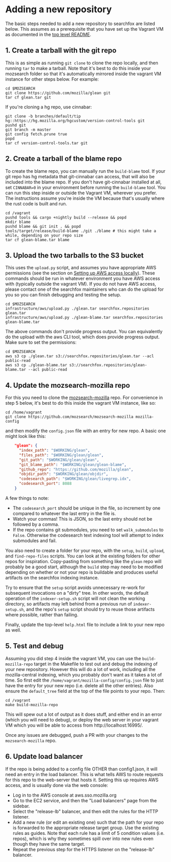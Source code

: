 # Adding a new repository

The basic steps needed to add a new repository to searchfox are listed below. This assumes as a prerequisite
that you have set up the Vagrant VM as documented in the [top level README](../README.md).

## 1. Create a tarball with the git repo

This is as simple as running `git clone` to clone the repo locally, and then running `tar` to make a tarball.
Note that it's best to do this inside your mozsearch folder so that it's automatically mirrored inside the
vagrant VM instance for other steps below. For example:

```
cd $MOZSEARCH
git clone https://github.com/mozilla/glean git
tar cf glean.tar git
```

If you're cloning a hg repo, use cinnabar:

```
git clone -b branches/default/tip hg::https://hg.mozilla.org/hgcustom/version-control-tools git
pushd git
git branch -m master
git config fetch.prune true
popd
tar cf version-control-tools.tar git
```

## 2. Create a tarball of the blame repo

To create the blame repo, you can manually run the `build-blame` tool. If your git repo has hg metadata that
git-cinnabar can access, that will also be included into the blame repo. If you don't have git-cinnabar
installed at all, set `CINNABAR=0` in your environment before running the `build-blame` tool. You can run
this step inside or outside the Vagrant VM, wherever you prefer. The instructions assume you're inside
the VM because that's usually where the rust code is built and run.

```
cd /vagrant
pushd tools && cargo +nightly build --release && popd
mkdir blame
pushd blame && git init . && popd
tools/target/release/build-blame ./git ./blame # this might take a while, depending on your repo size
tar cf glean-blame.tar blame
```

## 3. Upload the two tarballs to the S3 bucket

This uses the `upload.py` script, and assumes you have appropriate AWS permissions (see the section on
[Setting up AWS access locally](aws.md#setting-up-aws-locally)). These commands should be run in whatever
environment you have AWS access with (typically outside the vagrant VM). If you do not have AWS access,
please contact one of the searchfox maintainers who can do the upload for you so you can finish debugging
and testing the setup.

```
cd $MOZSEARCH
infrastructure/aws/upload.py ./glean.tar searchfox.repositories glean.tar
infrastructure/aws/upload.py ./glean-blame.tar searchfox.repositories glean-blame.tar
```

The above commands don't provide progress output. You can equivalently do the upload with
the aws CLI tool, which does provide progress output. Make sure to set the permissions:
```
cd $MOZSEARCH
aws s3 cp ./glean.tar s3://searchfox.repositories/glean.tar --acl public-read
aws s3 cp ./glean-blame.tar s3://searchfox.repositories/glean-blame.tar --acl public-read
```

## 4. Update the mozsearch-mozilla repo

For this you need to clone the [mozsearch-mozilla](https://github.com/mozsearch/mozsearch-mozilla) repo. For
convenience in step 5 below, it's best to do this inside the vagrant VM instance, like so:

```
cd /home/vagrant
git clone https://github.com/mozsearch/mozsearch-mozilla mozilla-config
```

and then modify the `config.json` file with an entry for new repo. A basic one might look like this:

```json
    "glean": {
      "index_path": "$WORKING/glean",
      "files_path": "$WORKING/glean/glean",
      "git_path": "$WORKING/glean/glean",
      "git_blame_path": "$WORKING/glean/glean-blame",
      "github_repo": "https://github.com/mozilla/glean",
      "objdir_path": "$WORKING/glean/objdir",
      "codesearch_path": "$WORKING/glean/livegrep.idx",
      "codesearch_port": 8088
    }
```

A few things to note:
* The `codesearch_port` should be unique in the file, so increment by one compared to whatever the last entry in the file is.
* Watch your commas! This is JSON, so the last entry should not be followed by a comma.
* If the repo contains git submodules, you need to set `walk_submodules` to `False`. Otherwise the codesearch text indexing tool will attempt to index submodules and fail.

You also need to create a folder for your repo, with the `setup`, `build`, `upload`, and `find-repo-files` scripts. You can
look at the existing folders for other repos for inspiration. Copy-pasting from something like the `glean` repo will probably
be a good start, although the `build` step may need to be modified depending on whether or not your repo is buildable and
produces useful artifacts on the searchfox indexing instance.

Try to ensure that the `setup` script avoids unnecessary re-work for subsequent invocations on a "dirty" tree.
In other words, the default operation of the `indexer-setup.sh` script will not clean the working directory, so
artifacts may left behind from a previous run of `indexer-setup.sh`, and the repo's `setup` script should try
to reuse those artifacts where possible, rather than failing.

Finally, update the top-level `help.html` file to include a link to your new repo as well.

## 5. Test and debug

Assuming you did step 4 inside the vagrant VM, you can use the `build-mozilla-repo` target in the Makefile to test out
and debug the indexing of your new repository. However this will do a lot of work, including all the mozilla-central
indexing, which you probably don't want as it takes a lot of time. So first edit the `/home/vagrant/mozilla-config/config.json`
file to just have the entry for your new repo (i.e. delete all the other entries). Also ensure the `default_tree` field
at the top of the file points to your repo. Then:

```
cd /vagrant
make build-mozilla-repo
```

This will spew out a lot of output as it does stuff, and either end in an error (which you will need to debug), or deploy
the web server in your vagrant VM which you will be able to access from http://localhost:16995/.

Once any issues are debugged, push a PR with your changes to the `mozsearch-mozilla` repo.

## 6. Update load balancer

If the repo is being added to a config file OTHER than config1.json, it will need an entry in the load balancer. This is
what tells AWS to route requests for this repo to the web-server that hosts it. Setting this up requires AWS access,
and is usually done via the web console:
- Log in to the AWS console at aws.sso.mozilla.org
- Go to the EC2 service, and then the "Load balancers" page from the sidebar.
- Select the "release-lb" balancer, and then edit the rules for the HTTP listener.
- Add a new rule (or edit an existing one) such that the path for your repo is forwarded to the appropriate release target group. Use the existing rules as guides. Note that each rule has a limit of 5 condition values (i.e. repos), which is why they sometimes spill over into new rules even though they have the same target.
- Repeat the previous step for the HTTPS listener on the "release-lb" balancer.
